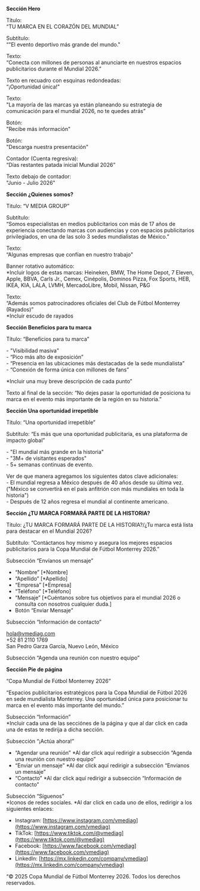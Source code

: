 **Sección Hero**

Título:  
“TU MARCA EN EL CORAZÓN DEL MUNDIAL”

Subtítulo:  
“"El evento deportivo más grande del mundo."

Texto:  
“Conecta con millones de personas al anunciarte en nuestros espacios publicitarios durante el Mundial 2026.”

Texto en recuadro con esquinas redondeadas:  
“¡Oportunidad única\!"

Texto:  
"La mayoría de las marcas ya están planeando su estrategia de comunicación para el mundial 2026, no te quedes atrás”

Botón:  
"Recibe más información"

Botón:  
"Descarga nuestra presentación"

Contador (Cuenta regresiva):  
“Días restantes patada inicial Mundial 2026”

Texto debajo de contador:  
"Junio \- Julio 2026"

**Sección ¿Quienes somos?**

Titulo: “V MEDIA GROUP”

Subtítulo:  
“Somos especialistas en medios publicitarios con más de 17 años de experiencia conectando marcas con audiencias y con espacios publicitarios privilegiados, en una de las solo 3 sedes mundialistas de México.”

Texto:  
“Algunas empresas que confían en nuestro trabajo"

Banner rotativo automático:  
\*Incluir logos de estas marcas: Heineken, BMW, The Home Depot, 7 Eleven, Apple, BBVA, Carls Jr., Cemex, Cinépolis, Dominos Pizza, Fox Sports, HEB, IKEA, KIA, LALA, LVMH, MercadoLibre, Mobil, Nissan, P\&G

Texto:  
“Además somos patrocinadores oficiales del Club de Fútbol Monterrey (Rayados)”  
\*Incluir escudo de rayados

**Sección Beneficios para tu marca**

Título: “Beneficios para tu marca”

\- "Visibilidad masiva"  
\- “Pico más alto de exposición”  
\- “Presencia en las ubicaciones más destacadas de la sede mundialista”  
\- “Conexión de forma única con millones de fans”

\*Incluir una muy breve descripción de cada punto”

Texto al final de la sección: “No dejes pasar la oportunidad de posiciona tu marca en el evento más importante de la región en su historia.”

**Sección Una oportunidad irrepetible**

Título: “Una oportunidad irrepetible”

Subtítulo: “Es más que una oportunidad publicitaria, es una plataforma de impacto global”

\- "El mundial más grande en la historia"  
\- "3M+ de visitantes esperados"  
\- 5+ semanas continuas de evento.

Ver de que manera agregamos los siguientes datos clave adicionales:  
\- El mundial regresa a México después de 40 años desde su última vez. ("México se convertirá en el país anfitrión con más mundiales en toda la historia")  
\- Después de 12 años regresa el mundial al continente americano.

**Sección ¿TU MARCA FORMARÁ PARTE DE LA HISTORIA?**

Título: ¿TU MARCA FORMARÁ PARTE DE LA HISTORIA?/¿Tu marca está lista para destacar en el Mundial 2026?

Subtítulo: “Contáctanos hoy mismo y asegura los mejores espacios publicitarios para la Copa Mundial de Fútbol Monterrey 2026.”

Subsección “Envíanos un mensaje”

- “Nombre” \[\*Nombre\]  
- “Apellido” \[\*Apellido\]  
- “Empresa” \[\*Empresa\]  
- “Teléfono” \[\*Teléfono\]  
- “Mensaje” \[\*Cuéntanos sobre tus objetivos para el mundial 2026 o consulta con nosotros cualquier duda.\]  
- Botón “Enviar Mensaje”

Subsección “Información de contacto”

[hola@vmediag.com](mailto:hola@vmediag.com)  
\+52 81 2110 1769  
San Pedro Garza García, Nuevo León, México

Subsección “Agenda una reunión con nuestro equipo”

**Sección Pie de página**

“Copa Mundial de Fútbol Monterrey 2026”

“Espacios publicitarios estratégicos para la Copa Mundial de Fútbol 2026 en sede mundialista Monterrey. Una oportunidad única para posicionar tu marca en el evento más importante del mundo.”

Subsección “Información”  
\*Incluir cada una de las secciónes de la página y que al dar click en cada una de estas te redirija a dicha sección.

Subsección “¡Actúa ahora\!”

- “Agendar una reunión” \*Al dar click aquí redirigir a subsección “Agenda una reunión con nuestro equipo”  
- “Enviar un mensaje” \*Al dar click aquí redirigir a subsección “Envíanos un mensaje”  
- “Contacto” \*Al dar click aquí redirigir a subsección “Información de contacto”

Subsección “Síguenos”  
\*Iconos de redes sociales. \*Al dar click en cada uno de ellos, redirigir a los siguientes enlaces:

- Instagram: [https://www.instagram.com/vmediag](https://www.instagram.com/vmediag)  
- TikTok: [https://www.tiktok.com/@vmediag](https://www.tiktok.com/@vmediag)  
- Facebook: [https://www.facebook.com/vmediag](https://www.facebook.com/vmediag)  
- LinkedIn: [https://mx.linkedin.com/company/vmediag](https://mx.linkedin.com/company/vmediag)

“© 2025 Copa Mundial de Fútbol Monterrey 2026\. Todos los derechos reservados.